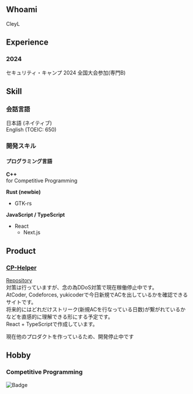 ## Whoami
CleyL

## Experience

### 2024
セキュリティ・キャンプ 2024 全国大会参加(専門B)  

## Skill  
### 会話言語
日本語 (ネイティブ)  
English (TOEIC: 650)  

### 開発スキル
#### プログラミング言語
**C++**  
for Competitive Programming

**Rust (newbie)**  
- GTK-rs

**JavaScript / TypeScript**  
- React
  - Next.js


## Product

### [CP-Helper](https://cp-helper.netlify.app/)
[Repository](https://github.com/luckylat/cp-helper-front)  
対策は行っていますが、念の為DDoS対策で現在稼働停止中です。  
AtCoder, Codeforces, yukicoderで今日新規でACを出しているかを確認できるサイトです。  
将来的にはどれだけストリーク(新規ACを行なっている日数)が繋がれているかなどを直感的に理解できる形にする予定です。  
React + TypeScriptで作成しています。

現在他のプロダクトを作っているため、開発停止中です


## Hobby
### Competitive Programming
![Badge](https://cp-logo.vercel.app/atcoder/CleyL)
